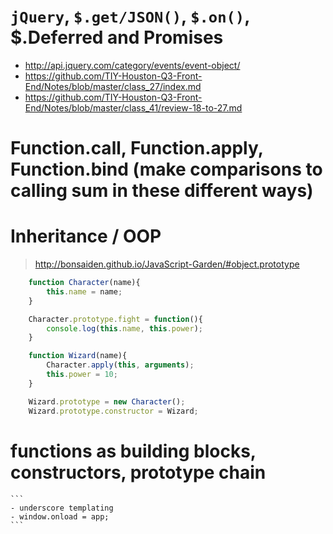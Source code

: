 # `jQuery`, `$.get/JSON()`, `$.on()`, $.Deferred and Promises

- http://api.jquery.com/category/events/event-object/
- https://github.com/TIY-Houston-Q3-Front-End/Notes/blob/master/class_27/index.md
- https://github.com/TIY-Houston-Q3-Front-End/Notes/blob/master/class_41/review-18-to-27.md

# Function.call, Function.apply, Function.bind (make comparisons to calling sum in these different ways)

# Inheritance / OOP

> http://bonsaiden.github.io/JavaScript-Garden/#object.prototype

```js
    function Character(name){
        this.name = name;
    }

    Character.prototype.fight = function(){
        console.log(this.name, this.power);
    }

    function Wizard(name){
        Character.apply(this, arguments);
        this.power = 10;
    }

    Wizard.prototype = new Character();
    Wizard.prototype.constructor = Wizard;
```

# functions as building blocks, constructors, prototype chain

    ```
    - underscore templating
    - window.onload = app;
    ```
